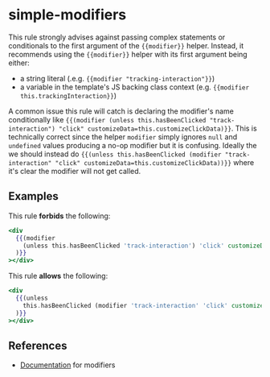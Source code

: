 # simple-modifiers

This rule strongly advises against passing complex statements or conditionals to the first argument of the `{{modifier}}` helper. Instead, it recommends using the `{{modifier}}` helper with its first argument being either:

- a string literal (.e.g. `{{modifier "tracking-interaction"}}`)
- a variable in the template's JS backing class context (e.g. `{{modifier this.trackingInteraction}}`)

A common issue this rule will catch is declaring the modifier's name conditionally like `{{(modifier (unless this.hasBeenClicked "track-interaction") "click" customizeData=this.customizeClickData)}}`. This is technically correct since the helper `modifier` simply ignores `null` and `undefined` values producing a no-op modifier but it is confusing. Ideally the we should instead do `{{(unless this.hasBeenClicked (modifier "track-interaction" "click" customizeData=this.customizeClickData))}}` where it's clear the modifier will not get called.

## Examples

This rule **forbids** the following:

```hbs
<div
  {{(modifier
    (unless this.hasBeenClicked 'track-interaction') 'click' customizeData=this.customizeClickData
  )}}
></div>
```

This rule **allows** the following:

```hbs
<div
  {{(unless
    this.hasBeenClicked (modifier 'track-interaction' 'click' customizeData=this.customizeClickData)
  )}}
></div>
```

## References

- [Documentation](https://guides.emberjs.com/release/components/template-lifecycle-dom-and-modifiers/#toc_event-handlers) for modifiers

